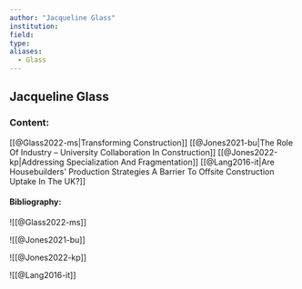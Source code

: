 ```yaml
---
author: "Jacqueline Glass"
institution:
field:
type:
aliases:
  - Glass
---
```


## Jacqueline Glass

### Content:
[[@Glass2022-ms|Transforming Construction]]
[[@Jones2021-bu|The Role Of Industry – University Collaboration In Construction]]
[[@Jones2022-kp|Addressing Specialization And Fragmentation]]
[[@Lang2016-it|Are Housebuilders' Production Strategies A Barrier To Offsite Construction Uptake In The UK?]]

#### Bibliography:

![[@Glass2022-ms]]

![[@Jones2021-bu]]

![[@Jones2022-kp]]

![[@Lang2016-it]]